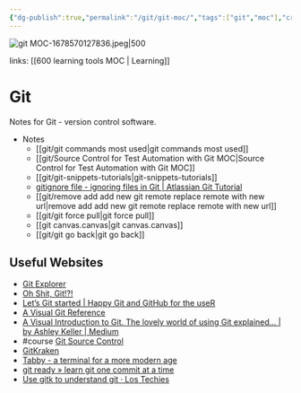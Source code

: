 ```yaml
---
{"dg-publish":true,"permalink":"/git/git-moc/","tags":["git","moc"],"created":"","updated":""}
---
```


![git MOC-1678570127836.jpeg|500](/img/user/git/attachments/git%20MOC-1678570127836.jpeg)

links: [[600 learning tools MOC \| Learning]]
# Git

Notes for Git - version control software.

- Notes
	- [[git/git commands most used\|git commands most used]]
	- [[git/Source Control for Test Automation with Git MOC\|Source Control for Test Automation with Git MOC]]
	- [[git/git-snippets-tutorials\|git-snippets-tutorials]]
	- [gitignore file - ignoring files in Git | Atlassian Git Tutorial](https://www.atlassian.com/git/tutorials/saving-changes/gitignore)
	- [[git/remove add add new git remote replace remote with new url\|remove add add new git remote replace remote with new url]]
	- [[git/git force pull\|git force pull]]
	- [[git canvas.canvas\|git canvas.canvas]]
	- [[git/git go back\|git go back]]

## Useful Websites

- [Git Explorer](https://gitexplorer.com/)
- [Oh Shit, Git!?!](https://ohshitgit.com/)
- [Let’s Git started | Happy Git and GitHub for the useR](https://happygitwithr.com/)
- [A Visual Git Reference](https://marklodato.github.io/visual-git-guide/index-en.html)
- [A Visual Introduction to Git. The lovely world of using Git explained… | by Ashley Keller | Medium](https://medium.com/@ashk3l/a-visual-introduction-to-git-9fdca5d3b43a)
- #course [Git Source Control](https://testautomationu.applitools.com/git-tutorial/)
- [GitKraken](https://www.gitkraken.com/download/windows64)
- [Tabby - a terminal for a more modern age](https://tabby.sh/)
- [git ready » learn git one commit at a time](https://gitready.com/)
- [Use gitk to understand git · Los Techies](https://lostechies.com/joshuaflanagan/2010/09/03/use-gitk-to-understand-git/)